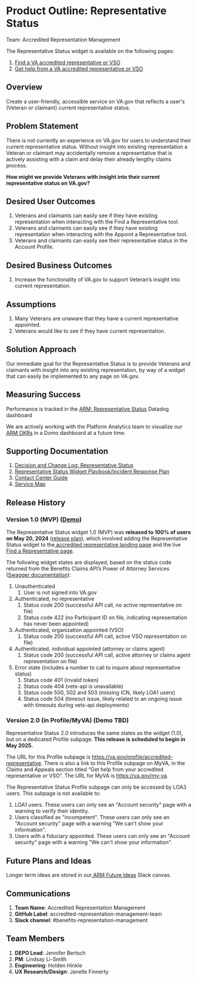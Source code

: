 # **Product Outline: Representative Status**

Team: Accredited Representation Management

The Representative Status widget is available on the following pages:

1. [Find a VA accredited representative or VSO](https://www.va.gov/get-help-from-accredited-representative/find-rep)
2. [Get help from a VA accredited representative or VSO](https://www.va.gov/get-help-from-accredited-representative/)


## **Overview**

Create a user-friendly, accessible service on VA.gov that reflects a user's (Veteran or claimant) current representative status.


## **Problem Statement**

There is not currently an experience on VA.gov for users to understand their current representative status. Without insight into existing representation a Veteran or claimant may accidentally remove a representative that is actively assisting with a claim and delay their already lengthy claims process.

**How might we provide Veterans with insight into their current representative status on VA.gov?**


## **Desired User Outcomes**

1. Veterans and claimants can easily see if they have existing representation when interacting with the Find a Representative tool.
2. Veterans and claimants can easily see if they have existing representation when interacting with the Appoint a Representative tool.
3. Veterans and claimants can easily see their representative status in the Account Profile.


## **Desired Business Outcomes**

1. Increase the functionality of VA.gov to support Veteran’s insight into current representation.


## **Assumptions**

1. Many Veterans are unaware that they have a current representative appointed.
2. Veterans would like to see if they have current representation.


## **Solution Approach**

Our immediate goal for the Representative Status is to provide Veterans and claimants with insight into any existing representation, by way of a widget that can easily be implemented to any page on VA.gov.


## **Measuring Success**

Performance is tracked in the [ARM: Representative Status](https://vagov.ddog-gov.com/dashboard/ttj-p2z-9gh/arm-representative-status?fromUser=false&refresh_mode=sliding&from_ts=1745099169063&to_ts=1747691169063&live=true) Datadog dashboard

We are actively working with the Platform Analytics team to visualize our[ ARM OKRs](https://app.mural.co/t/departmentofveteransaffairs9999/m/departmentofveteransaffairs9999/1718224425278/b300ea8d63dcaaa0cdad0ebf6b4a65a20fcc9371?sender=ubac5f0487f25bc4431288699) in a Domo dashboard at a future time.


## **Supporting Documentation**

1. [Decision and Change Log: Representative Status](https://github.com/department-of-veterans-affairs/va.gov-team/blob/master/products/accredited-representation-management/product-documentation/representative-status-widget/decision-change-log-representative-status.md)
2. [Representative Status Widget Playbook/Incident Response Plan](https://github.com/department-of-veterans-affairs/va.gov-team/blob/master/products/accredited-representation-management/product-documentation/representative-status-widget/launch-materials/product-playbook-incident-response-plan.md)
3. [Contact Center Guide](https://github.com/department-of-veterans-affairs/va.gov-team/tree/master/products/accredited-representation-management/product-documentation/representative-status-widget/contact-center)
4. [Service Map](https://www.docstomarkdown.pro/convert-markdown-to-google-docs-online/service-map.md)


## **Release History**

### Version 1.0 (MVP) ([Demo](https://dsva.slack.com/archives/C05L6HSJLHM/p1716406611746829))

The Representative Status widget 1.0 (MVP) was **released to 100% of users on May 20, 2024** ([release plan](https://github.com/department-of-veterans-affairs/va.gov-team/blob/master/products/accredited-representation-management/product-documentation/representative-status-widget/release-plan-representative-status-widget-1.0.md)), which involved adding the Representative Status widget to the[ accredited representative landing page](https://www.va.gov/get-help-from-accredited-representative/) and the live[ Find a Representative page](https://www.va.gov/get-help-from-accredited-representative/find-rep/). 

The following widget states are displayed, based on the status code returned from the Benefits Claims API’s Power of Attorney Services ([Swagger documentation](https://developer.va.gov/explore/api/benefits-claims/docs?version=current)):

1. Unauthenticated
   1. User is not signed into VA.gov
2. Authenticated, no representative
   1. Status code 200 (successful API call, no active representative on file)
   2. Status code 422 (no Participant ID on file, indicating representation has never been appointed)
3. Authenticated, organization appointed (VSO)
   1. Status code 200 (successful API call, active VSO representation on file)
4. Authenticated, individual appointed (attorney or claims agent)
   1. Status code 200 (successful API call, active attorney or claims agent representation on file)
5. Error state (includes a number to call to inquire about representative status)
   1. Status code 401 (invalid token)
   2. Status code 404 (vets-api is unavailable)
   3. Status code 500, 502 and 503 (missing ICN, likely LOA1 users)
   4. Status code 504 (timeout issue, likely related to an ongoing issue with timeouts during vets-api deployments)

### Version 2.0 (in Profile/MyVA) (Demo TBD)

Representative Status 2.0 introduces the same states as the widget (1.0), but on a dedicated Profile subpage. **This release is scheduled to begin in May 2025.**

The URL for this Profile subpage is https://va.gov/profile/accredited-representative. There is also a link to this Profile subpage on MyVA, in the Claims and Appeals section titled “Get help from your accredited representative or VSO”. The URL for MyVA is https://va.gov/my-va. 

The Representative Status Profile subpage can only be accessed by LOA3 users. This subpage is not available to:
1.	LOA1 users. These users can only see an "Account security" page with a warning to verify their identity.
2.	Users classified as "incompetent". These users can only see an "Account security" page with a warning "We can't show your information".
3.	Users with a fiduciary appointed. These users can only see an "Account security" page with a warning "We can't show your information".

## **Future Plans and Ideas**

Longer term ideas are stored in our[ ARM Future Ideas](https://dsva.slack.com/docs/T03FECE8V/F06JUJ4CR19) Slack canvas.

## **Communications**

1. **Team Name**: Accredited Representation Management
2. **GitHub Label**: accredited-representation-management-team
3. **Slack channel**: #benefits-representation-management


## **Team Members**

1. **DEPO Lead**: Jennifer Bertsch
2. **PM**: Lindsay Li-Smith
3. **Engineering**: Holden Hinkle
4. **UX Research/Design**: Janelle Finnerty
